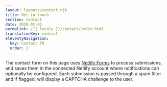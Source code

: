 ```yaml
---
layout: layouts/contact.njk
title: Get in touch
section: contact
date: 2018-01-01
permalink: /{{ locale }}/contact/index.html
translationKey: contact
eleventyNavigation:
  key: Contact FR
  order: 3
---
```

The contact form on this page uses
[Netlify Forms](https://www.netlify.com/docs/form-handling/) to process
submissions, and saves them in the connected Netlify account where
notifications can optionally be configured. Each submission is passed through a
spam filter and if flagged, will display a CAPTCHA challenge to the user.
